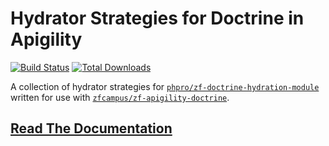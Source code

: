 Hydrator Strategies for Doctrine in Apigility
=============================================

[![Build Status](https://travis-ci.org/API-Skeletons/zf-doctrine-hydrator.svg)](https://travis-ci.org/API-Skeletons/zf-doctrine-hydrator)
[![Total Downloads](https://poser.pugx.org/api-skeletons/zf-doctrine-hydrator/downloads)](https://packagist.org/packages/api-skeletons/zf-doctrine-hydrator)

A collection of hydrator strategies for [`phpro/zf-doctrine-hydration-module`](https://github.com/phpro/zf-doctrine-hydration-module) written for use with [`zfcampus/zf-apigility-doctrine`](https://github.com/zfcampus/zf-apigility-doctrine).

[Read The Documentation](http://doctrine-in-apigility-docs.readthedocs.io/en/latest/zf-doctrine-hydrator/index.html)
-----
